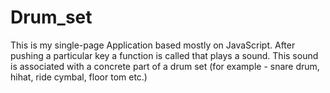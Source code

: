 # Drum_set
This is my single-page Application based mostly on JavaScript.
After pushing a particular key a function is called that plays a sound.
This sound is associated with a concrete part of a drum set (for example - snare drum, hihat, ride cymbal, floor tom etc.)

